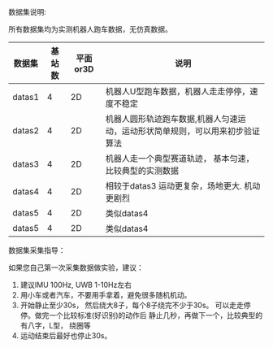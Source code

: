 数据集说明:

所有数据集均为实测机器人跑车数据，无仿真数据。



| 数据集 | 基站数 | 平面or3D | 说明                                                         |
| ------ | ------ | -------- | ------------------------------------------------------------ |
| datas1 | 4      | 2D       | 机器人U型跑车数据，机器人走走停停，速度不稳定                |
| datas2 | 4      | 2D       | 机器人圆形轨迹跑车数据,机器人匀速运动，运动形状简单规则，可以用来初步验证算法 |
| datas3 | 4      | 2D       | 机器人走一个典型赛道轨迹， 基本匀速，比较典型的实测数据      |
| datas4 | 4      | 2D       | 相较于datas3 运动更复杂，场地更大. 机动更剧烈                |
| datas5 | 4      | 2D       | 类似datas4                                                   |
| datas5 | 4      | 2D       | 类似datas4                                                   |



数据集采集指导：

如果您自己第一次采集数据做实验，建议：

1. 建议IMU 100Hz, UWB 1-10Hz左右
2. 用小车或者汽车，不要用手拿着，避免很多随机机动。
3. 开始静止至少30s， 然后绕大8子，每个8子绕完不少于30s。 可以走走停停。做完一个比较标准(好识别)的动作后 静止几秒，再做下一个，比较典型的有八字，L型， 绕圈等
4. 运动结束后最好也停止30s。

